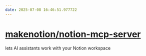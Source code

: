 ```yaml
---
date: 2025-07-08 16:46:51.977722
---
```


# [makenotion/notion-mcp-server](https://github.com/makenotion/notion-mcp-server)

lets AI assistants work with your Notion workspace